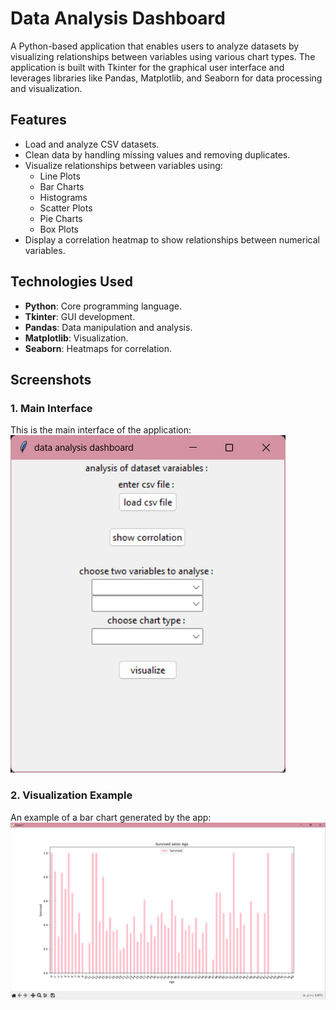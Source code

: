 # Data Analysis Dashboard

A Python-based application that enables users to analyze datasets by visualizing relationships between variables using various chart types. The application is built with Tkinter for the graphical user interface and leverages libraries like Pandas, Matplotlib, and Seaborn for data processing and visualization.

## Features

- Load and analyze CSV datasets.
- Clean data by handling missing values and removing duplicates.
- Visualize relationships between variables using:
  - Line Plots
  - Bar Charts
  - Histograms
  - Scatter Plots
  - Pie Charts
  - Box Plots
- Display a correlation heatmap to show relationships between numerical variables.

## Technologies Used

- **Python**: Core programming language.
- **Tkinter**: GUI development.
- **Pandas**: Data manipulation and analysis.
- **Matplotlib**: Visualization.
- **Seaborn**: Heatmaps for correlation.

## Screenshots

### 1. Main Interface
This is the main interface of the application:
![Main Interface](screenshots/main_interface.png)

### 2. Visualization Example
An example of a bar chart generated by the app:
![Bar Chart Example](screenshots/bar_chart_example.png)

